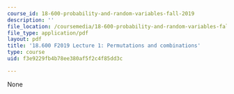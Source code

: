 ```yaml
---
course_id: 18-600-probability-and-random-variables-fall-2019
description: ''
file_location: /coursemedia/18-600-probability-and-random-variables-fall-2019/f3e9229fb4b78ee380af5f2c4f85dd3c_MIT18_600F19_lec1.pdf
file_type: application/pdf
layout: pdf
title: '18.600 F2019 Lecture 1: Permutations and combinations'
type: course
uid: f3e9229fb4b78ee380af5f2c4f85dd3c

---
```

None